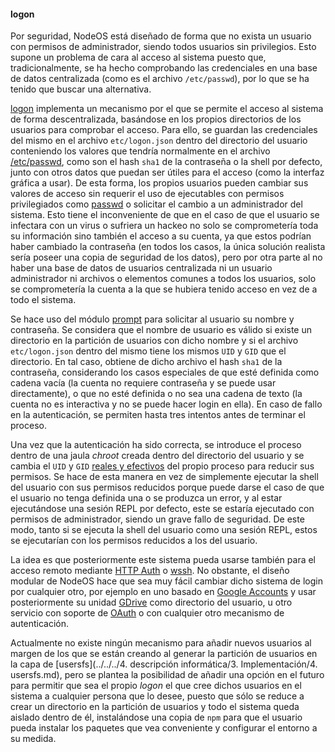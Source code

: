 #### logon

Por seguridad, NodeOS está diseñado de forma que no exista un usuario con
permisos de administrador, siendo todos usuarios sin privilegios. Esto supone un
problema de cara al acceso al sistema puesto que, tradicionalmente, se ha hecho
comprobando las credenciales en una base de datos centralizada (como es el
archivo `/etc/passwd`), por lo que se ha tenido que buscar una alternativa.

[logon](https://github.com/piranna/logon) implementa un mecanismo por el que se
permite el acceso al sistema de forma descentralizada, basándose en los propios
directorios de los usuarios para comprobar el acceso. Para ello, se guardan las
credenciales del mismo en el archivo `etc/logon.json` dentro del directorio del
usuario conteniendo los valores que tendría normalmente en el archivo
[/etc/passwd](http://linux.die.net/man/5/passwd), como son el hash `sha1` de la
contraseña o la shell por defecto, junto con otros datos que puedan ser útiles
para el acceso (como la interfaz gráfica a usar). De esta forma, los propios
usuarios pueden cambiar sus valores de acceso sin requerir el uso de ejecutables
con permisos privilegiados como [passwd](http://linux.die.net/man/1/passwd) o
solicitar el cambio a un administrador del sistema. Esto tiene el inconveniente
de que en el caso de que el usuario se infectara con un virus o sufriera un
hackeo no solo se comprometería toda su información sino también el acceso a su
cuenta, ya que estos podrían haber cambiado la contraseña (en todos los casos,
la única solución realista sería poseer una copia de seguridad de los datos),
pero por otra parte al no haber una base de datos de usuarios centralizada ni un
usuario administrador ni archivos o elementos comunes a todos los usuarios, solo
se comprometería la cuenta a la que se hubiera tenido acceso en vez de a todo el
sistema.

Se hace uso del módulo [prompt](http://github.com/flatiron/prompt) para solicitar
al usuario su nombre y contraseña. Se considera que el nombre de usuario es
válido si existe un directorio en la partición de usuarios con dicho nombre y si
el archivo `etc/logon.json` dentro del mismo tiene los mismos `UID` y `GID` que
el directorio. En tal caso, obtiene de dicho archivo el hash `sha1` de la
contraseña, considerando los casos especiales de que esté definida como cadena
vacía (la cuenta no requiere contraseña y se puede usar directamente), o que no
esté definida o no sea una cadena de texto (la cuenta no es interactiva y no se
puede hacer login en ella). En caso de fallo en la autenticación, se permiten
hasta tres intentos antes de terminar el proceso.

Una vez que la autenticación ha sido correcta, se introduce el proceso dentro de
una jaula *chroot* creada dentro del directorio del usuario y se cambia el `UID`
y `GID` [reales y efectivos](http://linux.die.net/man/2/setreuid) del propio
proceso para reducir sus permisos. Se hace de esta manera en vez de simplemente
ejecutar la shell del usuario con sus permisos reducidos porque puede darse el
caso de que el usuario no tenga definida una o se produzca un error, y al estar
ejecutándose una sesión REPL por defecto, este se estaría ejecutado con permisos
de administrador, siendo un grave fallo de seguridad. De este modo, tanto si se
ejecuta la shell del usuario como una sesión REPL, estos se ejecutarían con los
permisos reducidos a los del usuario.

La idea es que posteriormente este sistema pueda usarse también para el acceso
remoto mediante [HTTP Auth](https://tools.ietf.org/html/rfc2617) o
[wssh](https://www.npmjs.com/package/wssh). No obstante, el diseño modular de
NodeOS hace que sea muy fácil cambiar dicho sistema de login por cualquier otro,
por ejemplo en uno basado en [Google Accounts](https://myaccount.google.com) y
usar posteriormente su unidad [GDrive](https://drive.google.com) como directorio
del usuario, u otro servicio con soporte de [OAuth](http://oauth.net) o con
cualquier otro mecanismo de autenticación.

Actualmente no existe ningún mecanismo para añadir nuevos usuarios al margen de
los que se están creando al generar la partición de usuarios en la capa de
[usersfs](../../../4. descripción informática/3. Implementación/4. usersfs.md),
pero se plantea la posibilidad de añadir una opción en el futuro para permitir
que sea el propio *logon* el que cree dichos usuarios en el sistema a cualquier
persona que lo desee, puesto que sólo se reduce a crear un directorio en la
partición de usuarios y todo el sistema queda aislado dentro de él, instalándose
una copia de `npm` para que el usuario pueda instalar los paquetes que vea
conveniente y configurar el entorno a su medida.
